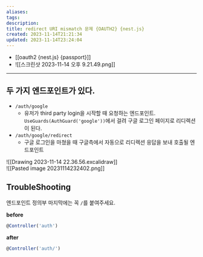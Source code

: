 ```yaml
---
aliases: 
tags: 
description:
title: redirect URI mismatch 문제 {OAUTH2} {nest.js}
created: 2023-11-14T21:21:34
updated: 2023-11-14T23:24:04
---
```

- [[oauth2 {nest.js} {passport}]]
-  ![[스크린샷 2023-11-14 오후 9.21.49.png]]

___

## 두 가지 엔드포인트가 있다.

- `/auth/google` 
	- 유저가 third party login을 시작할 때 요청하는 엔드포인트. `UseGuards(AuthGuard('google'))`에서 걸려 구글 로그인 페이지로 리디렉션이 된다.
- `/auth/google/redirect`
	- 구글 로그인을 마쳤을 때 구글측에서 자동으로 리디렉션 응답을 보내 호출될 엔드포인트

![[Drawing 2023-11-14 22.36.56.excalidraw]]  
![[Pasted image 20231114232402.png]]

## TroubleShooting

엔드포인트 정의부 마지막에는 꼭 `/`를 붙여주세요.

**before**

```ts
@Controller('auth')
```

**after**

```ts
@Controller('auth/')
```
